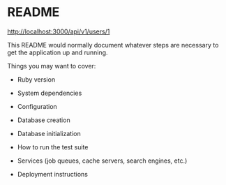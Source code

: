 # README


[http://localhost:3000/api/v1/users/1](http://localhost:3000/api/v1/users/1)

This README would normally document whatever steps are necessary to get the
application up and running.

Things you may want to cover:

* Ruby version

* System dependencies

* Configuration

* Database creation

* Database initialization

* How to run the test suite

* Services (job queues, cache servers, search engines, etc.)

* Deployment instructions


